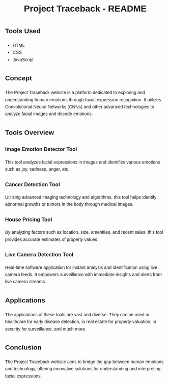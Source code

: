 <!DOCTYPE html>
<html lang="en">
<head>
    <meta charset="UTF-8">
    <meta name="viewport" content="width=device-width, initial-scale=1.0">
    <title>Project Traceback - README</title>
    <style>
        body {
            font-family: Arial, sans-serif;
            line-height: 1.6;
            margin: 20px;
            padding: 20px;
        }
        h1 {
            text-align: center;
        }
        h2 {
            margin-top: 30px;
        }
        p {
            margin-bottom: 20px;
        }
    </style>
</head>
<body>
    <h1>Project Traceback - README</h1>
    <h2>Tools Used</h2>
    <ul>
        <li>HTML</li>
        <li>CSS</li>
        <li>JavaScript</li>
    </ul>
    <h2>Concept</h2>
    <p>The Project Traceback website is a platform dedicated to exploring and understanding human emotions through facial expression recognition. It utilizes Convolutional Neural Networks (CNNs) and other advanced technologies to analyze facial images and decode emotions.</p>
    <h2>Tools Overview</h2>
    <h3>Image Emotion Detector Tool</h3>
    <p>This tool analyzes facial expressions in images and identifies various emotions such as joy, sadness, anger, etc.</p>
    <h3>Cancer Detection Tool</h3>
    <p>Utilizing advanced imaging technology and algorithms, this tool helps identify abnormal growths or tumors in the body through medical images.</p>
    <h3>House Pricing Tool</h3>
    <p>By analyzing factors such as location, size, amenities, and recent sales, this tool provides accurate estimates of property values.</p>
    <h3>Live Camera Detection Tool</h3>
    <p>Real-time software application for instant analysis and identification using live camera feeds. It empowers surveillance with immediate insights and alerts from live camera streams.</p>
    <h2>Applications</h2>
    <p>The applications of these tools are vast and diverse. They can be used in healthcare for early disease detection, in real estate for property valuation, in security for surveillance, and much more.</p>
    <h2>Conclusion</h2>
    <p>The Project Traceback website aims to bridge the gap between human emotions and technology, offering innovative solutions for understanding and interpreting facial expressions.</p>
</body>
</html>
